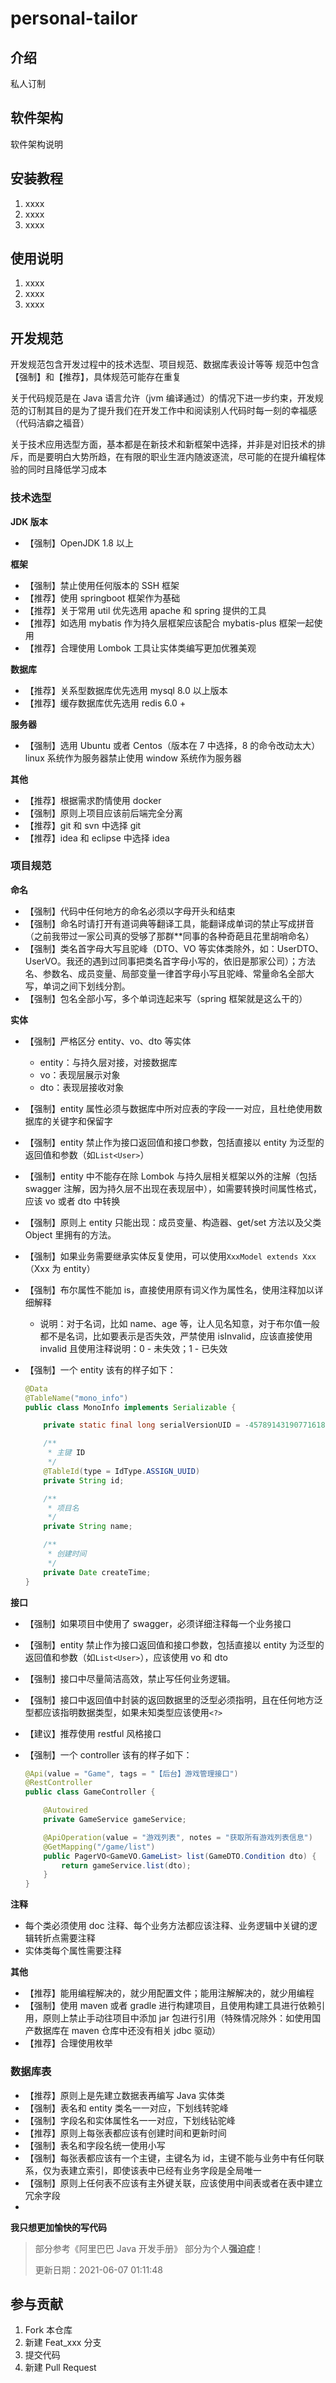 # personal-tailor

## 介绍
私人订制

## 软件架构
软件架构说明


## 安装教程

1.  xxxx
2.  xxxx
3.  xxxx

## 使用说明

1.  xxxx
2.  xxxx
3.  xxxx

## 开发规范

开发规范包含开发过程中的技术选型、项目规范、数据库表设计等等
规范中包含【强制】和【推荐】，具体规范可能存在重复

关于代码规范是在 Java 语言允许（jvm 编译通过）的情况下进一步约束，开发规范的订制其目的是为了提升我们在开发工作中和阅读别人代码时每一刻的幸福感（代码洁癖之福音）

关于技术应用选型方面，基本都是在新技术和新框架中选择，并非是对旧技术的排斥，而是要明白大势所趋，在有限的职业生涯内随波逐流，尽可能的在提升编程体验的同时且降低学习成本



### 技术选型

**JDK 版本**

- 【强制】OpenJDK 1.8 以上

**框架**

- 【强制】禁止使用任何版本的 SSH 框架
- 【推荐】使用 springboot 框架作为基础
- 【推荐】关于常用 util 优先选用 apache 和 spring 提供的工具
- 【推荐】如选用 mybatis 作为持久层框架应该配合 mybatis-plus 框架一起使用
- 【推荐】合理使用 Lombok 工具让实体类编写更加优雅美观

**数据库**

- 【推荐】关系型数据库优先选用 mysql 8.0 以上版本
- 【推荐】缓存数据库优先选用 redis 6.0 +

**服务器**

- 【强制】选用 Ubuntu 或者 Centos（版本在 7 中选择，8 的命令改动太大）linux 系统作为服务器禁止使用 window 系统作为服务器

**其他**

- 【推荐】根据需求酌情使用 docker
- 【强制】原则上项目应该前后端完全分离
- 【推荐】git 和 svn 中选择 git
- 【推荐】idea 和 eclipse 中选择 idea



### 项目规范

**命名**

- 【强制】代码中任何地方的命名必须以字母开头和结束
- 【强制】命名时请打开有道词典等翻译工具，能翻译成单词的禁止写成拼音（之前我带过一家公司真的受够了那群**同事的各种奇葩且花里胡哨命名）
- 【强制】类名首字母大写且驼峰（DTO、VO 等实体类除外，如：UserDTO、UserVO。我还的遇到过同事把类名首字母小写的，依旧是那家公司）；方法名、参数名、成员变量、局部变量一律首字母小写且驼峰、常量命名全部大写，单词之间下划线分割。
- 【强制】包名全部小写，多个单词连起来写（spring 框架就是这么干的）

**实体**

- 【强制】严格区分 entity、vo、dto 等实体

  - entity：与持久层对接，对接数据库
  - vo：表现层展示对象
  - dto：表现层接收对象

- 【强制】entity 属性必须与数据库中所对应表的字段一一对应，且杜绝使用数据库的关键字和保留字

- 【强制】entity 禁止作为接口返回值和接口参数，包括直接以 entity 为泛型的返回值和参数（如`List<User>`）

- 【强制】entity 中不能存在除 Lombok 与持久层相关框架以外的注解（包括 swagger 注解，因为持久层不出现在表现层中），如需要转换时间属性格式，应该 vo 或者 dto 中转换

- 【强制】原则上 entity 只能出现：成员变量、构造器、get/set 方法以及父类 Object 里拥有的方法。

- 【强制】如果业务需要继承实体反复使用，可以使用`XxxModel extends Xxx` （Xxx 为 entity）

- 【强制】布尔属性不能加 is，直接使用原有词义作为属性名，使用注释加以详细解释

  - 说明：对于名词，比如 name、age 等，让人见名知意，对于布尔值一般都不是名词，比如要表示是否失效，严禁使用 isInvalid，应该直接使用 invalid 且使用注释说明：0 - 未失效；1 - 已失效

- 【强制】一个 entity 该有的样子如下：

  ```java
  @Data
  @TableName("mono_info")
  public class MonoInfo implements Serializable {
  
      private static final long serialVersionUID = -4578914319077161888L;
  
      /**
       * 主键 ID
       */
      @TableId(type = IdType.ASSIGN_UUID)
      private String id;
  
      /**
       * 项目名
       */
      private String name;
  
      /**
       * 创建时间
       */
      private Date createTime;
  }
  ```

**接口**

- 【强制】如果项目中使用了 swagger，必须详细注释每一个业务接口

- 【强制】entity 禁止作为接口返回值和接口参数，包括直接以 entity 为泛型的返回值和参数（如`List<User>`），应该使用 vo 和 dto

- 【强制】接口中尽量简洁高效，禁止写任何业务逻辑。

- 【强制】接口中返回值中封装的返回数据里的泛型必须指明，且在任何地方泛型都应该指明数据类型，如果未知类型应该使用`<?>`

- 【建议】推荐使用 restful 风格接口

- 【强制】一个 controller 该有的样子如下：

  ```java
  @Api(value = "Game", tags = "【后台】游戏管理接口")
  @RestController
  public class GameController {
  
      @Autowired
      private GameService gameService;
  
      @ApiOperation(value = "游戏列表", notes = "获取所有游戏列表信息")
      @GetMapping("/game/list")
      public PagerVO<GameVO.GameList> list(GameDTO.Condition dto) {
          return gameService.list(dto);
      }
  }
  ```

**注释**

- 每个类必须使用 doc 注释、每个业务方法都应该注释、业务逻辑中关键的逻辑转折点需要注释
- 实体类每个属性需要注释

**其他**

- 【推荐】能用编程解决的，就少用配置文件；能用注解解决的，就少用编程
- 【强制】使用 maven 或者 gradle 进行构建项目，且使用构建工具进行依赖引用，原则上禁止手动往项目中添加 jar 包进行引用（特殊情况除外：如使用国产数据库在 maven 仓库中还没有相关 jdbc 驱动）
- 【推荐】合理使用枚举



### 数据库表

- 【推荐】原则上是先建立数据表再编写 Java 实体类
- 【强制】表名和 entity 类名一一对应，下划线转驼峰
- 【强制】字段名和实体属性名一一对应，下划线钻驼峰
- 【推荐】原则上每张表都应该有创建时间和更新时间
- 【强制】表名和字段名统一使用小写
- 【强制】每张表都应该有一个主键，主键名为 id，主键不能与业务中有任何联系，仅为表建立索引，即使该表中已经有业务字段是全局唯一
- 【强制】原则上任何表不应该有主外键关联，应该使用中间表或者在表中建立冗余字段
- 



**我只想更加愉快的写代码**

> 部分参考《阿里巴巴 Java 开发手册》
> 部分为个人**强迫症**！
>
> 更新日期：2021-06-07 01:11:48

## 参与贡献

1.  Fork 本仓库
2.  新建 Feat_xxx 分支
3.  提交代码
4.  新建 Pull Request